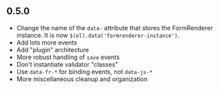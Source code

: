 ## 0.5.0

- Change the name of the `data-` attribute that stores the FormRenderer instance. It is now `$(el).data('formrenderer-instance')`.
- Add lots more events
- Add "plugin" architecture
- More robust handling of `save` events
- Don't instantiate validator "classes"
- Use `data-fr-*` for binding events, not `data-js-*`
- More miscellaneous cleanup and organization
